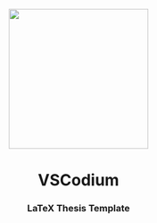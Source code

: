 <div id="lee-logo" align="center">
    <br />
    <img src="./icons/stable/LeeLogo.svg alt="Lee Logo" width="250"/>
    <h1>VSCodium</h1>
    <h3>LaTeX Thesis Template</h3>
</div>
